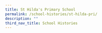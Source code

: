 ```yaml
---
title: St Hilda's Primary School
permalink: /school-histories/st-hilda-pri/
description: ""
third_nav_title: School Histories
---
```


